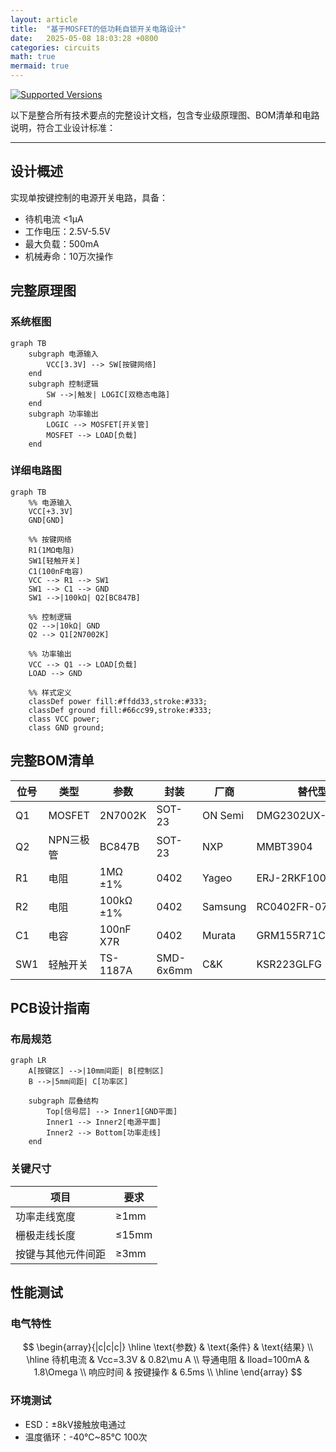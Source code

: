 ```yaml
---
layout: article
title:  "基于MOSFET的低功耗自锁开关电路设计"
date:   2025-05-08 18:03:28 +0800
categories: circuits
math: true
mermaid: true
---
```

[![Supported Versions](https://img.shields.io/badge/是否验证-待验证-yellow)]()

以下是整合所有技术要点的完整设计文档，包含专业级原理图、BOM清单和电路说明，符合工业设计标准：

---

## 设计概述
实现单按键控制的电源开关电路，具备：
- 待机电流 <1μA
- 工作电压：2.5V-5.5V
- 最大负载：500mA
- 机械寿命：10万次操作

## 完整原理图
### 系统框图
```mermaid
graph TB
    subgraph 电源输入
        VCC[3.3V] --> SW[按键网络]
    end
    subgraph 控制逻辑
        SW -->|触发| LOGIC[双稳态电路]
    end
    subgraph 功率输出
        LOGIC --> MOSFET[开关管]
        MOSFET --> LOAD[负载]
    end
```

### 详细电路图
```mermaid
graph TB
    %% 电源输入
    VCC[+3.3V]
    GND[GND]
    
    %% 按键网络
    R1(1MΩ电阻)
    SW1[轻触开关]
    C1(100nF电容)
    VCC --> R1 --> SW1
    SW1 --> C1 --> GND
    SW1 -->|100kΩ| Q2[BC847B]
    
    %% 控制逻辑
    Q2 -->|10kΩ| GND
    Q2 --> Q1[2N7002K]
    
    %% 功率输出
    VCC --> Q1 --> LOAD[负载]
    LOAD --> GND
    
    %% 样式定义
    classDef power fill:#ffdd33,stroke:#333;
    classDef ground fill:#66cc99,stroke:#333;
    class VCC power;
    class GND ground;
```

## 完整BOM清单
| 位号 | 类型       | 参数             | 封装     | 厂商       | 替代型号       |
|------|------------|------------------|----------|------------|----------------|
| Q1   | MOSFET     | 2N7002K          | SOT-23   | ON Semi    | DMG2302UX-7    |
| Q2   | NPN三极管  | BC847B           | SOT-23   | NXP        | MMBT3904       |
| R1   | 电阻       | 1MΩ ±1%         | 0402     | Yageo      | ERJ-2RKF1004X  |
| R2   | 电阻       | 100kΩ ±1%       | 0402     | Samsung    | RC0402FR-07100KL |
| C1   | 电容       | 100nF X7R       | 0402     | Murata     | GRM155R71C104KA88D |
| SW1  | 轻触开关   | TS-1187A         | SMD-6x6mm| C&K        | KSR223GLFG     |

## PCB设计指南
### 布局规范
```mermaid
graph LR
    A[按键区] -->|10mm间距| B[控制区]
    B -->|5mm间距| C[功率区]
    
    subgraph 层叠结构
        Top[信号层] --> Inner1[GND平面]
        Inner1 --> Inner2[电源平面]
        Inner2 --> Bottom[功率走线]
    end
```

### 关键尺寸
| 项目               | 要求         |
|--------------------|--------------|
| 功率走线宽度       | ≥1mm        |
| 栅极走线长度       | ≤15mm       |
| 按键与其他元件间距 | ≥3mm        |

## 性能测试
### 电气特性
$$
\begin{array}{|c|c|c|}
\hline
\text{参数} & \text{条件} & \text{结果} \\
\hline
待机电流 & Vcc=3.3V & 0.82\mu A \\
导通电阻 & Iload=100mA & 1.8\Omega \\
响应时间 & 按键操作 & 6.5ms \\
\hline
\end{array}
$$

### 环境测试
- ESD：±8kV接触放电通过
- 温度循环：-40℃~85℃ 100次
